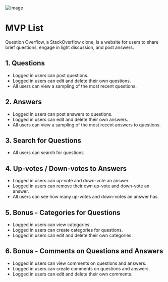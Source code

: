 ![image](https://cdn.discordapp.com/attachments/416616396378603522/1067622774157365248/image.png)

# MVP List

Question Overflow, a StackOverflow clone, is a website for users to share brief questions, engage in light discussion, and post answers.

## 1. Questions

- Logged in users can post questions.
- Logged in users can edit and delete their own questions.
- All users can view a sampling of the most recent questions.

## 2. Answers

- Logged in users can post answers to questions.
- Logged in users can edit and delete their own answers.
- All users can view a sampling of the most recent answers to questions.

## 3. Search for Questions

- All users can search for questions

## 4. Up-votes / Down-votes to Answers

- Logged in users can up-vote and down-vote an answer.
- Logged in users can remove their own up-vote and down-vote an answer.
- All users can see how many up-votes and down-votes an answer has.

## 5. Bonus - Categories for Questions

- Logged in users can view categories.
- Logged in users can create categories for questions.
- Logged in users can edit and delete their own categories.

## 6. Bonus - Comments on Questions and Answers

- Logged in users can view comments on questions and answers.
- Logged in users can create comments on questions and answers.
- Logged in users can edit and delete their own comments.
